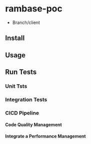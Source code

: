 # rambase-poc

- Branch/client

## Install

## Usage

## Run Tests

### Unit Tsts

### Integration Tests

### CICD Pipeline

#### Code Quality Management

#### Integrate a Performance Management

